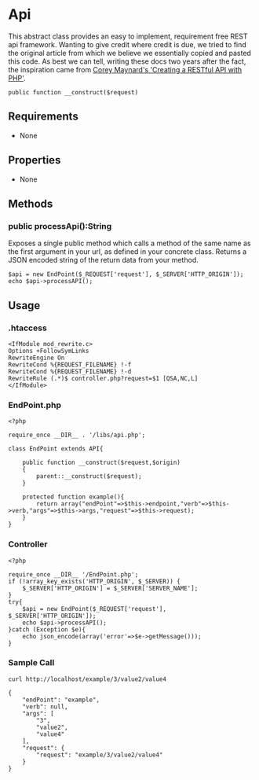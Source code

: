 # Api

This abstract class provides an easy to implement, requirement free REST api framework. Wanting to give credit where credit is due, we tried to find the original article from which we believe we essentially copied and pasted this code. As best we can tell, writing these docs two years after the fact, the inspiration came from [Corey Maynard's 'Creating a RESTful API with PHP'](http://coreymaynard.com/blog/creating-a-restful-api-with-php/).

`public function __construct($request)`

## Requirements

* None

## Properties

* None

## Methods

### public processApi():String<JSON>

Exposes a single public method which calls a method of the same name as the first argument in your url, as defined in your concrete class. Returns a JSON encoded string of the return data from your method.

```
$api = new EndPoint($_REQUEST['request'], $_SERVER['HTTP_ORIGIN']);
echo $api->processAPI();
```

## Usage

### .htaccess

```
<IfModule mod_rewrite.c>
Options +FollowSymLinks
RewriteEngine On
RewriteCond %{REQUEST_FILENAME} !-f
RewriteCond %{REQUEST_FILENAME} !-d
RewriteRule (.*)$ controller.php?request=$1 [QSA,NC,L]
</IfModule>
```

### EndPoint.php
```
<?php

require_once __DIR__ . '/libs/api.php';

class EndPoint extends API{

    public function __construct($request,$origin)
    {
        parent::__construct($request);
    }

    protected function example(){
        return array("endPoint"=>$this->endpoint,"verb"=>$this->verb,"args"=>$this->args,"request"=>$this->request);
    }
}

```
### Controller
```
<?php

require_once __DIR__ '/EndPoint.php';
if (!array_key_exists('HTTP_ORIGIN', $_SERVER)) {
    $_SERVER['HTTP_ORIGIN'] = $_SERVER['SERVER_NAME'];
}
try{
    $api = new EndPoint($_REQUEST['request'], $_SERVER['HTTP_ORIGIN']);
    echo $api->processAPI();
}catch (Exception $e){
    echo json_encode(array('error'=>$e->getMessage()));
}

```

### Sample Call

```
curl http://localhost/example/3/value2/value4
```
```
{
    "endPoint": "example",
    "verb": null,
    "args": [
        "3",
        "value2",
        "value4"
    ],
    "request": {
        "request": "example/3/value2/value4"
    }
}
```
